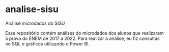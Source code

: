 # analise-sisu
Análise microdados do SISU

Esse repositório contém análises do microdados dos alunos que realizaram a prova do ENEM de 2017 a 2022. Para realizar a análise, eu fiz consultas no SQL e gráficos utilizando o Power BI.
